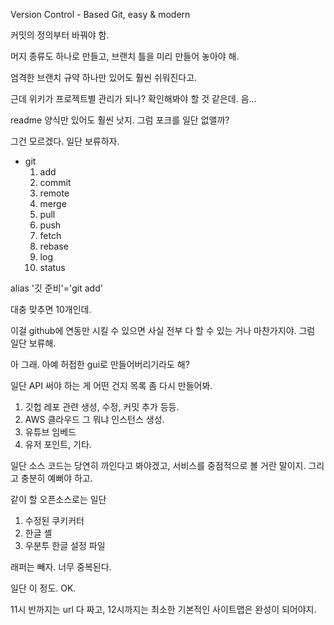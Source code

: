 Version Control - Based Git, easy & modern


커밋의 정의부터 바꿔야 함.

머지 종류도 하나로 만들고, 브랜치 틀을 미리 만들어 놓아야 해.

엄격한 브랜치 규약 하나만 있어도 훨씬 쉬워진다고.

근데 위키가 프로젝트별 관리가 되나? 확인해봐야 할 것 같은데. 음...


readme 양식만 있어도 훨씬 낫지. 그럼 포크를 일단 없앨까?

그건 모르겠다. 일단 보류하자.

* git
    1. add
    2. commit
    3. remote
    4. merge
    5. pull
    6. push
    7. fetch
    8. rebase
    9. log
    10. status

alias '깃 준비'='git add'



대충 맞추면 10개인데.

이걸 github에 연동만 시킬 수 있으면 사실 전부 다 할 수 있는 거나 마찬가지야. 그럼 일단 보류해.

아 그래. 아예 허접한 gui로 만들어버리기라도 해?

일단 API 써야 하는 게 어떤 건지 목록 좀 다시 만들어봐.


1. 깃헙 레포 관련 생성, 수정, 커밋 추가 등등.
2. AWS 클라우드 그 뭐냐 인스턴스 생성.
3. 유튜브 임베드
4. 유저 포인트, 기타.



일단 소스 코드는 당연히 까인다고 봐야겠고, 서비스를 중점적으로 볼 거란 말이지. 그리고 충분히 예뻐야 하고.

같이 할 오픈소스로는 일단 
1. 수정된 쿠키커터
2. 한글 셸
3. 우분투 한글 설정 파일 


래퍼는 빼자. 너무 중복된다.

일단 이 정도. OK.

11시 반까지는 url 다 짜고, 12시까지는 최소한 기본적인 사이트맵은 완성이 되어야지.